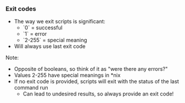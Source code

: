 ### Exit codes

* The way we exit scripts is significant:
	* <!-- .element: class="fragment" --> `0` = successful
	* <!-- .element: class="fragment" --> `1` = error
    * <!-- .element: class="fragment" --> `2-255` = special meaning
* <!-- .element: class="fragment" --> Will always use last exit code

Note:

* Opposite of booleans, so think of it as "were there any errors?"
* Values 2-255 have special meanings in *nix
* If no exit code is provided, scripts will exit with the status of the last command run
    - Can lead to undesired results, so always provide an exit code!
